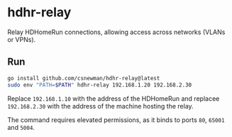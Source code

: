 # hdhr-relay
Relay HDHomeRun connections, allowing access across networks (VLANs or VPNs).

## Run

```bash
go install github.com/csnewman/hdhr-relay@latest
sudo env "PATH=$PATH" hdhr-relay 192.168.1.20 192.168.2.30
```
Replace `192.168.1.10` with the address of the HDHomeRun and replacee `192.168.2.30` with the address of the machine
hosting the relay.

The command requires elevated permissions, as it binds to ports `80`, `65001` and `5004`.
